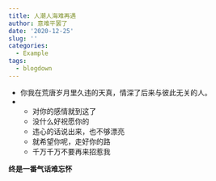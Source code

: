 ```yaml
---
title: 人潮人海难再遇
author: 意难平罢了
date: '2020-12-25'
slug: ''
categories:
  - Example
tags:
  - blogdown
---
```

+ 你我在荒唐岁月里久违的天真，情深了后来与彼此无关的人。
+   
  + 对你的感情就到这了
  + 没什么好祝愿你的
  + 违心的话说出来，也不够漂亮
  + 就希望你呢，走好你的路
  + 千万千万不要再来招惹我
  
**终是一番气话难忘怀**
